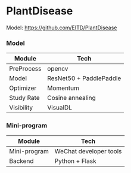 # PlantDisease

Model: https://github.com/EITD/PlantDisease

### Model
| Module      | Tech |
| ----------- | ----------- |
| PreProcess     | opencv       |
| Model   | ResNet50 + PaddlePaddle       |
| Optimizer | Momentum  |
| Study Rate | Cosine annealing |
| Visibility | VisualDL  |


### Mini-program
| Module      | Tech |
| ----------- | ----------- |
| Mini-program     | WeChat developer tools    |
| Backend   | Python + Flask       |
